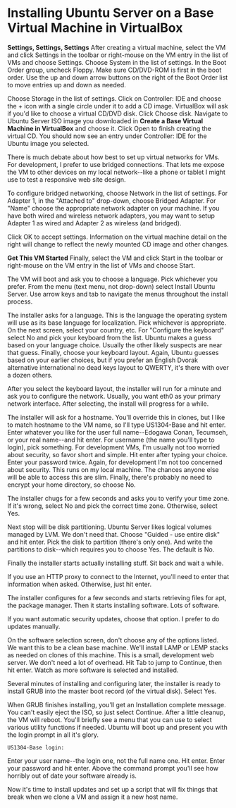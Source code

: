 Installing Ubuntu Server on a Base Virtual Machine in VirtualBox
================================================================

**Settings, Settings, Settings**
After creating a virtual machine, select the VM and click Settings in the toolbar or right-mouse on the VM entry in the list of VMs and choose Settings. Choose System in the list of settings. In the Boot Order group, uncheck Floppy. Make sure CD/DVD-ROM is first in the boot order. Use the up and down arrow buttons on the right of the Boot Order list to move entries up and down as needed.

Choose Storage in the list of settings. Click on Controller: IDE and choose the + icon with a single circle under it to add a CD image. VirtualBox will ask if you'd like to choose a virtual CD/DVD disk. Click Choose disk. Navigate to Ubuntu Server ISO image you downloaded in **Create a Base Virtual Machine in VirtualBox** and choose it. Click Open to finish creating the virtual CD. You should now see an entry under Controller: IDE for the Ubuntu image you selected.

There is much debate about how best to set up virtual networks for VMs. For development, I prefer to use bridged connections. That lets me expose the VM to other devices on my local network--like a phone or tablet I might use to test a responsive web site design.

To configure bridged networking, choose Network in the list of settings. For Adapter 1, in the "Attached to" drop-down, choose Bridged Adapter. For "Name" choose the appropriate network adapter on your machine. If you have both wired and wireless network adapters, you may want to setup Adapter 1 as wired and Adapter 2 as wireless (and bridged).

Click OK to accept settings. Information on the virtual machine detail on the right will change to reflect the newly mounted CD image and other changes.

**Get This VM Started**
Finally, select the VM and click Start in the toolbar or right-mouse on the VM entry in the list of VMs and choose Start.

The VM will boot and ask you to choose a language. Pick whichever you prefer. From the menu (text menu, not drop-down) select Install Ubuntu Server. Use arrow keys and tab to navigate the menus throughout the install process.

The installer asks for a language. This is the language the operating system will use as its base language for localization. Pick whichever is appropriate. On the next screen, select your country, etc. For "Configure the keyboard" select No and pick your keyboard from the list. Ubuntu makes a guess based on your language choice. Usually the other likely suspects are near that guess. Finally, choose your keyboard layout. Again, Ubuntu guesses based on your earlier choices, but if you prefer an English Dvorak alternative international no dead keys layout to QWERTY, it's there with over a dozen others.

After you select the keyboard layout, the installer will run for a minute and ask you to configure the network. Usually, you want eth0 as your primary network interface. After selecting, the install will progress for a while.

The installer will ask for a hostname. You'll override this in clones, but I like to match hostname to the VM name, so I'll type US1304-Base and hit enter. Enter whatever you like for the user full name--Edogawa Conan, Tecumseh, or your real name--and hit enter. For username (the name you'll type to login), pick something. For development VMs, I'm usually not too worried about security, so favor short and simple. Hit enter after typing your choice. Enter your password twice. Again, for development I'm not too concerned about security. This runs on my local machine. The chances anyone else will be able to access this are slim. Finally, there's probably no need to encrypt your home directory, so choose No.

The installer chugs for a few seconds and asks you to verify your time zone. If it's wrong, select No and pick the correct time zone. Otherwise, select Yes.

Next stop will be disk partitioning. Ubuntu Server likes logical volumes managed by LVM. We don't need that. Choose "Guided - use entire disk" and hit enter. Pick the disk to partition (there's only one). And write the partitions to disk--which requires you to choose Yes. The default is No.

Finally the installer starts actually installing stuff. Sit back and wait a while.

If you use an HTTP proxy to connect to the Internet, you'll need to enter that information when asked. Otherwise, just hit enter.

The installer configures for a few seconds and starts retrieving files for apt, the package manager. Then it starts installing software. Lots of software.

If you want automatic security updates, choose that option. I prefer to do updates manually.

On the software selection screen, don't choose any of the options listed. We want this to be a clean base machine. We'll install LAMP or LEMP stacks as needed on clones of this machine. This is a small, development web server. We don't need a lot of overhead. Hit Tab to jump to Continue, then hit enter. Watch as more software is selected and installed.

Several minutes of installing and configuring later, the installer is ready to install GRUB into the master boot record (of the virtual disk). Select Yes.

When GRUB finishes installing, you'll get an Installation complete message. You can't easily eject the ISO, so just select Continue. After a little cleanup, the VM will reboot. You'll briefly see a menu that you can use to select various utility functions if needed. Ubuntu will boot up and present you with the login prompt in all it's glory.

`US1304-Base login:`

Enter your user name--the login one, not the full name one. Hit enter. Enter your password and hit enter. Above the command prompt you'll see how horribly out of date your software already is.

Now it's time to install updates and set up a script that will fix things that break when we clone a VM and assign it a new host name.
